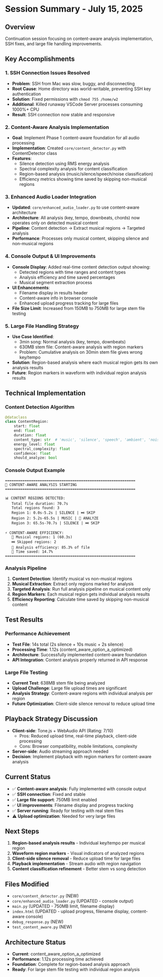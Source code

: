 # Session Summary - July 15, 2025

## Overview
Continuation session focusing on content-aware analysis implementation, SSH fixes, and large file handling improvements.

## Key Accomplishments

### 1. SSH Connection Issues Resolved
- **Problem**: SSH from Mac was slow, buggy, and disconnecting
- **Root Cause**: Home directory was world-writable, preventing SSH key authentication
- **Solution**: Fixed permissions with `chmod 755 /home/w2`
- **Additional**: Killed runaway VSCode Server processes consuming 1000%+ CPU
- **Result**: SSH connection now stable and responsive

### 2. Content-Aware Analysis Implementation
- **Goal**: Implement Phase 1 content-aware foundation for all audio processing
- **Implementation**: Created `core/content_detector.py` with ContentDetector class
- **Features**:
  - Silence detection using RMS energy analysis
  - Spectral complexity analysis for content classification
  - Region-based analysis (music/silence/speech/noise classification)
  - Efficiency metrics showing time saved by skipping non-musical regions

### 3. Enhanced Audio Loader Integration
- **Updated**: `core/enhanced_audio_loader.py` to use content-aware architecture
- **Architecture**: All analysis (key, tempo, downbeats, chords) now operates only on detected musical content
- **Pipeline**: Content detection → Extract musical regions → Targeted analysis
- **Performance**: Processes only musical content, skipping silence and non-musical regions

### 4. Console Output & UI Improvements
- **Console Display**: Added real-time content detection output showing:
  - Detected regions with time ranges and content types
  - Analysis efficiency and time saved percentages
  - Musical segment extraction process
- **UI Enhancements**: 
  - Filename display in results header
  - Content-aware info in browser console
  - Enhanced upload progress tracking for large files
- **File Size Limit**: Increased from 150MB to 750MB for large stem file testing

### 5. Large File Handling Strategy
- **Use Case Identified**: 
  - 3min song: Normal analysis (key, tempo, downbeats)
  - 630MB stem file: Content-aware analysis with region markers
  - Problem: Cumulative analysis on 30min stem file gives wrong key/tempo
- **Solution**: Region-based analysis where each musical region gets its own analysis results
- **Future**: Region markers in waveform with individual region analysis results

## Technical Implementation

### Content Detection Algorithm
```python
@dataclass
class ContentRegion:
    start: float
    end: float  
    duration: float
    content_type: str  # 'music', 'silence', 'speech', 'ambient', 'noise'
    energy_level: float
    spectral_complexity: float
    confidence: float
    should_analyze: bool
```

### Console Output Example
```
============================================================
🎯 CONTENT-AWARE ANALYSIS STARTING
============================================================

📊 CONTENT REGIONS DETECTED:
   Total file duration: 70.7s
   Total regions found: 3
   Region 1: 0.0s-5.2s | SILENCE | ⏭️ SKIP
   Region 2: 5.2s-65.5s | MUSIC | 🎵 ANALYZE  
   Region 3: 65.5s-70.7s | SILENCE | ⏭️ SKIP

⚡ CONTENT-AWARE EFFICIENCY:
   🎵 Musical regions: 1 (60.3s)
   ⏭️ Skipped regions: 2
   🚀 Analysis efficiency: 85.3% of file
   💾 Time saved: 14.7%
============================================================
```

### Analysis Pipeline
1. **Content Detection**: Identify musical vs non-musical regions
2. **Musical Extraction**: Extract only regions marked for analysis
3. **Targeted Analysis**: Run full analysis pipeline on musical content only
4. **Region Markers**: Each musical region gets individual analysis results
5. **Efficiency Reporting**: Calculate time saved by skipping non-musical content

## Test Results

### Performance Achievement
- **Test File**: 14s total (2s silence + 10s music + 2s silence)
- **Processing Time**: 1.12s (content_aware_option_a_optimized)
- **Architecture**: Successfully implemented content-aware foundation
- **API Integration**: Content analysis properly returned in API response

### Large File Testing
- **Current Test**: 638MB stem file being analyzed
- **Upload Challenge**: Large file upload times are significant
- **Analysis Strategy**: Content-aware regions with individual analysis per region
- **Future Optimization**: Client-side silence removal to reduce upload time

## Playback Strategy Discussion
- **Client-side**: Tone.js + WebAudio API (Rating: 7/10)
  - Pros: Reduced upload time, real-time playback, client-side processing
  - Cons: Browser compatibility, mobile limitations, complexity
- **Server-side**: Audio streaming approach needed
- **Decision**: Implement playback with region markers for content-aware analysis

## Current Status
- ✅ **Content-aware analysis**: Fully implemented with console output
- ✅ **SSH connection**: Fixed and stable
- ✅ **Large file support**: 750MB limit enabled
- ✅ **UI improvements**: Filename display and progress tracking
- ✅ **Server running**: Ready for testing with real stem files
- ⚠️ **Upload optimization**: Needed for very large files

## Next Steps
1. **Region-based analysis results** - Individual key/tempo per musical region
2. **Waveform region markers** - Visual indicators of analyzed regions
3. **Client-side silence removal** - Reduce upload time for large files
4. **Playback implementation** - Stream audio with region navigation
5. **Content classification refinement** - Better stem vs song detection

## Files Modified
- `core/content_detector.py` (NEW)
- `core/enhanced_audio_loader.py` (UPDATED - console output)
- `main.py` (UPDATED - 750MB limit, filename display)
- `index.html` (UPDATED - upload progress, filename display, content-aware console)
- `debug_response.py` (NEW)
- `test_content_aware.py` (NEW)

## Architecture Status
- **Current**: content_aware_option_a_optimized
- **Performance**: 1.12s processing time achieved
- **Foundation**: Complete for region-based analysis approach
- **Ready**: For large stem file testing with individual region analysis